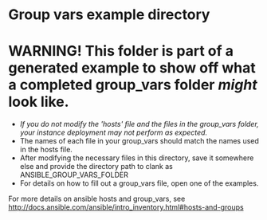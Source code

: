 # Group vars example directory

# WARNING! This folder is part of a generated example to show off what a completed group_vars folder _might_ look like.
- *If you do not modify the 'hosts' file and the files in the group_vars folder, your instance deployment may not perform as expected.*
- The names of each file in your group_vars should match the names used in the hosts file.
- After modifying the necessary files in this directory, save it somewhere else and provide the directory path to clank as ANSIBLE_GROUP_VARS_FOLDER
- For details on how to fill out a group_vars file, open one of the examples.

For more details on ansible hosts and group_vars, see http://docs.ansible.com/ansible/intro_inventory.html#hosts-and-groups
